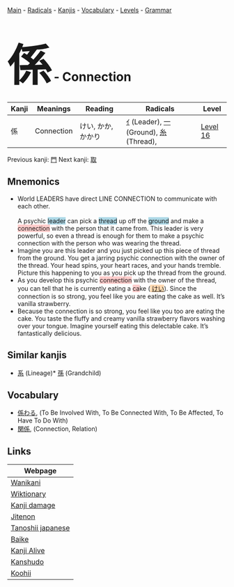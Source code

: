 <style> bigfont {font-size: 100px}</style>
[Main](../README.md) -
[Radicals](../radicals.md) -
[Kanjis](../kanjis.md) -
[Vocabulary](../vocabulary.md) -
[Levels](../levels.md) -
[Grammar](../grammar.md)
# <bigfont> 係</bigfont> - Connection 

| Kanji | Meanings | Reading | Radicals | Level |
| --- | --- | --- | --- | --- |
| 係 | Connection | けい, かか, かかり | [ｲ](../radicals/ｲ.md) (Leader), [一](../radicals/一.md) (Ground), [糸](../radicals/糸.md) (Thread),  | [Level 16](../levels/wk_level16.md) |

Previous kanji: [門](門.md) Next kanji: [取](取.md) 

## Mnemonics
 * World LEADERS have direct LINE CONNECTION to communicate with each other.<br><br>A psychic <span style="background-color:#ADD8E6"> leader</span> can pick a <span style="background-color:#ADD8E6"> thread</span> up off the <span style="background-color:#ADD8E6"> ground</span> and make a <span style="background-color:#ffcccb"> connection</span> with the person that it came from. This leader is very powerful, so even a thread is enough for them to make a psychic connection with the person who was wearing the thread.
* Imagine you are this leader and you just picked up this piece of thread from the ground. You get a jarring psychic connection with the owner of the thread. Your head spins, your heart races, and your hands tremble. Picture this happening to you as you pick up the thread from the ground.
* As you develop this psychic <span style="background-color:#ffcccb"> connection</span> with the owner of the thread, you can tell that he is currently eating a <span style="background-color:#ffcccb"> ca</span>ke (<span style="background-color:#fed8b1"> [けい](https://jisho.org/search/けい)</span>). Since the connection is so strong, you feel like you are eating the cake as well. It’s vanilla strawberry.
* Because the connection is so strong, you feel like you too are eating the cake. You taste the fluffy and creamy vanilla strawberry flavors washing over your tongue. Imagine yourself eating this delectable cake. It’s fantastically delicious.


## Similar kanjis
 * [系](系.md) (Lineage)* [孫](孫.md) (Grandchild)


## Vocabulary
 * [係わる](../vocabulary/係.md), (To Be Involved With, To Be Connected With, To Be Affected, To Have To Do With)
* [関係](../vocabulary/係.md), (Connection, Relation)



## Links 

| Webpage |
| --- |
| [Wanikani          ](https://www.wanikani.com/kanji/係) |
| [Wiktionary        ](https://en.wiktionary.org/wiki/係) |
| [Kanji damage      ](http://www.kanjidamage.com/kanji/search?utf8=✓&q=係) |
| [Jitenon           ](https://jitenon.com/kanji/係) |
| [Tanoshii japanese ](https://www.tanoshiijapanese.com/dictionary/kanji.cfm?k=係) |
| [Baike             ](https://baike.baidu.com/item/係) |
| [Kanji Alive       ](https://app.kanjialive.com/係) |
| [Kanshudo          ](https://www.kanshudo.com/searchmn?q=係) |
| [Koohii            ](https://kanji.koohii.com/study/kanji/係) |
